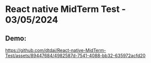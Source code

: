 # React native MidTerm Test - 03/05/2024

## Demo:

https://github.com/dtdai/React-native-MidTerm-Test/assets/89447684/4982587d-7541-4088-bb32-635972acfd20


